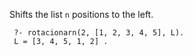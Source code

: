 Shifts the list `n` positions to the left.

```
 ?- rotacionarn(2, [1, 2, 3, 4, 5], L).
 L = [3, 4, 5, 1, 2] .
```